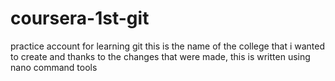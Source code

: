 # coursera-1st-git
practice account for learning git
this is the name of the college that i wanted to create and thanks to the changes that were made, this is written using nano command tools
